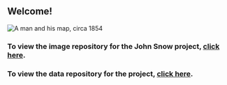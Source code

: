 ## Welcome!

![A man and his map, circa 1854](https://www.thevintagenews.com/wp-content/uploads/2016/09/John-Snow.jpg)

### To view the image repository for the John Snow project, [click here](https://github.com/valhella/johnsnow/tree/master/images). 
### To view the data repository for the project, [click here](https://github.com/valhella/johnsnow/tree/master/data). 



